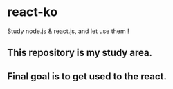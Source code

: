 # react-ko
Study node.js &amp; react.js, and let use them !

## This repository is my study area.

## Final goal is to get used to the react.
